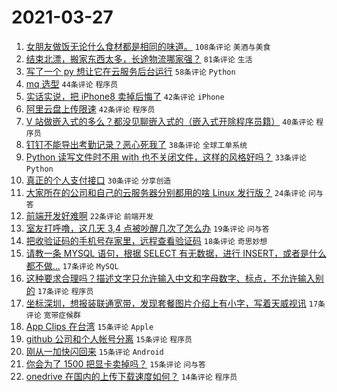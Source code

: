 # 2021-03-27

1. [女朋友做饭无论什么食材都是相同的味道。](https://www.v2ex.com/t/765653) `108条评论` `美酒与美食`
1. [结束北漂，搬家东西太多，长途物流哪家强？](https://www.v2ex.com/t/765610) `81条评论` `生活`
1. [写了一个 py 想让它在云服务后台运行](https://www.v2ex.com/t/765656) `58条评论` `Python`
1. [mq 选型](https://www.v2ex.com/t/765626) `44条评论` `程序员`
1. [实话实说，把 iPhone8 卖掉后悔了](https://www.v2ex.com/t/765634) `42条评论` `iPhone`
1. [阿里云盘上传限速](https://www.v2ex.com/t/765661) `42条评论` `程序员`
1. [V 站做嵌入式的多么？都没见聊嵌入式的（嵌入式开除程序员籍）](https://www.v2ex.com/t/765706) `40条评论` `程序员`
1. [钉钉不能导出考勤记录？恶心死我了](https://www.v2ex.com/t/765644) `38条评论` `全球工单系统`
1. [Python 读写文件时不用 with 也不关闭文件，这样的风格好吗？](https://www.v2ex.com/t/765647) `33条评论` `Python`
1. [真正的个人支付接口](https://www.v2ex.com/t/765660) `30条评论` `分享创造`
1. [大家所在的公司和自己的云服务器分别都用的啥 Linux 发行版？](https://www.v2ex.com/t/765708) `24条评论` `问与答`
1. [前端开发好难啊](https://www.v2ex.com/t/765731) `22条评论` `前端开发`
1. [室友打呼噜，这几天 3,4 点被吵醒几次了怎么办](https://www.v2ex.com/t/765599) `19条评论` `问与答`
1. [把收验证码的手机号存家里，远程查看验证码](https://www.v2ex.com/t/765711) `18条评论` `奇思妙想`
1. [请教一条 MYSQL 语句，根据 SELECT 有无数据，进行 INSERT，或者是什么都不做...](https://www.v2ex.com/t/765767) `17条评论` `MySQL`
1. [这种要求合理吗？描述文字只允许输入中文和字母数字、标点，不允许输入别的](https://www.v2ex.com/t/765643) `17条评论` `程序员`
1. [坐标深圳，想报装联通宽带，发现套餐图片介绍上有小字，写着天威视讯](https://www.v2ex.com/t/765629) `17条评论` `宽带症候群`
1. [App Clips 在台湾](https://www.v2ex.com/t/765749) `15条评论` `Apple`
1. [github 公司和个人帐号分离](https://www.v2ex.com/t/765734) `15条评论` `程序员`
1. [刚从一加快闪回来](https://www.v2ex.com/t/765718) `15条评论` `Android`
1. [你会为了 1500 把显卡卖掉吗？](https://www.v2ex.com/t/765692) `15条评论` `问与答`
1. [onedrive 在国内的上传下载速度如何？](https://www.v2ex.com/t/765727) `14条评论` `程序员`
